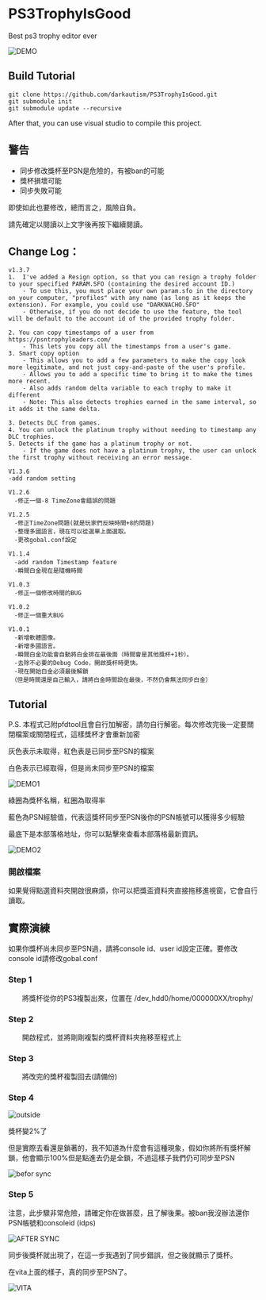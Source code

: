 # PS3TrophyIsGood

Best ps3 trophy editor ever

![DEMO](http://4.bp.blogspot.com/-dMj1nom1pKc/USnCAcmDu6I/AAAAAAAADWg/UFiD6o3uguU/s1600/t1.png)

## Build Tutorial

	git clone https://github.com/darkautism/PS3TrophyIsGood.git
	git submodule init
	git submodule update --recursive

After that, you can use visual studio to compile this project.

## 警告

- 同步修改獎杯至PSN是危險的，有被ban的可能
- 獎杯損壞可能
- 同步失敗可能

即使如此也要修改，總而言之，風險自負。

請先確定以閱讀以上文字後再按下繼續閱讀。


## Change Log：

	v1.3.7
	1.  I've added a Resign option, so that you can resign a trophy folder to your specified PARAM.SFO (containing the desired account ID.)
	    - To use this, you must place your own param.sfo in the directory on your computer, "profiles" with any name (as long as it keeps the extension). For example, you could use "DARKNACHO.SFO"
	    - Otherwise, if you do not decide to use the feature, the tool will be default to the account id of the provided trophy folder.

	2. You can copy timestamps of a user from https://psntrophyleaders.com/
	    - This lets you copy all the timestamps from a user's game.
	3. Smart copy option
	    - This allows you to add a few parameters to make the copy look more legitimate, and not just copy-and-paste of the user's profile.
	    - Allows you to add a specific time to bring it to make the times more recent.
	    - Also adds random delta variable to each trophy to make it different
	    - Note: This also detects trophies earned in the same interval, so it adds it the same delta.

	3. Detects DLC from games.
	4. You can unlock the platinum trophy without needing to timestamp any DLC trophies.
	5. Detects if the game has a platinum trophy or not.
	    - If the game does not have a platinum trophy, the user can unlock the first trophy without receiving an error message.

	V1.3.6
	-add random setting
	
	V1.2.6
	　-修正一個-8 TimeZone會錯誤的問題
	
	V1.2.5
	　-修正TimeZone問題(就是玩家們反映時間+8的問題)
	　-整理多國語言，現在可以從選單上面選取。
	　-更改gobal.conf設定
	
	V1.1.4
	　-add random Timestamp feature
	　-瞬間白金現在是隨機時間
	
	V1.0.3
	　-修正一個修改時間的BUG
	
	V1.0.2
	　-修正一個重大BUG
	
	V1.0.1
	　-新增軟體圖像。
	　-新增多國語言。
	　-瞬間白金功能會自動將白金排在最後面（時間會是其他獎杯+1秒）。
	　-去除不必要的Debug Code，開啟獎杯時更快。
	　-現在開始白金必須最後解鎖
	　（但是時間還是自己輸入，請將白金時間設在最後，不然仍會無法同步白金）

## Tutorial

P.S. 本程式已附pfdtool且會自行加解密，請勿自行解密。每次修改完後一定要關閉檔案或關閉程式，這樣獎杯才會重新加密

灰色表示未取得，紅色表是已同步至PSN的檔案

白色表示已經取得，但是尚未同步至PSN的檔案

![DEMO1](http://4.bp.blogspot.com/-dMj1nom1pKc/USnCAcmDu6I/AAAAAAAADWg/UFiD6o3uguU/s1600/t1.png)

綠圈為獎杯名稱，紅圈為取得率

藍色為PSN經驗值，代表這獎杯同步至PSN後你的PSN帳號可以獲得多少經驗

最底下是本部落格地址，你可以點擊來查看本部落格最新資訊。

![DEMO2](http://1.bp.blogspot.com/-wl5TyzveZ3A/USnDCY--SzI/AAAAAAAADW8/UVHzFwXgaTo/s1600/T2.png)

### 開啟檔案

如果覺得點選資料夾開啟很麻煩，你可以把獎盃資料夾直接拖移進視窗，它會自行讀取。

## 實際演練

如果你獎杯尚未同步至PSN過，請將console id、user id設定正確。要修改console id請修改gobal.conf

### Step 1

　　將獎杯從你的PS3複製出來，位置在 /dev_hdd0/home/000000XX/trophy/

### Step 2

　　開啟程式，並將剛剛複製的獎杯資料夾拖移至程式上

### Step 3

　　將改完的獎杯複製回去(請備份)

### Step 4

![outside](http://2.bp.blogspot.com/-v8NAzSPKSHo/USnB_kbSsbI/AAAAAAAADWM/KKRthffJW2g/s1600/TVCAM%25E8%25A3%259D%25E7%25BD%25AE_20130224_145637.289.jpg)

獎杯變2%了


但是實際去看還是鎖著的，我不知道為什麼會有這種現象，假如你將所有獎杯解鎖，他會顯示100%但是點進去仍是全鎖，不過這樣子我們仍可同步至PSN

![befor sync](http://4.bp.blogspot.com/-yLq0hQb8b28/USnCAKajXSI/AAAAAAAADWY/8ovaRs6eQZ0/s1600/TVCAM%25E8%25A3%259D%25E7%25BD%25AE_20130224_145652.047.jpg)

### Step 5

注意，此步驟非常危險，請確定你在做甚麼，且了解後果。被ban我沒辦法還你PSN帳號和consoleid (idps)

![AFTER SYNC](http://3.bp.blogspot.com/-69ay5OYMsYo/USnB_Xy0ngI/AAAAAAAADWQ/K5YI4SBrAiI/s1600/TVCAM%25E8%25A3%259D%25E7%25BD%25AE_20130224_145646.119.jpg)


同步後獎杯就出現了，在這一步我遇到了同步錯誤，但之後就顯示了獎杯。

在vita上面的樣子，真的同步至PSN了。

![VITA](http://3.bp.blogspot.com/-_Gn65OQVVX8/USnB_ZbHaeI/AAAAAAAADWI/xq-PS-BjwFk/s1600/2013-02-24-145001.jpg)
